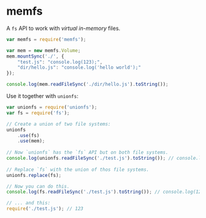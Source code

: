 # memfs

A `fs` API to work with *virtual in-memory* files.

```javascript
var memfs = require('memfs');

var mem = new memfs.Volume;
mem.mountSync('./', {
    "test.js": "console.log(123);",
    "dir/hello.js": "console.log('hello world');"
});

console.log(mem.readFileSync('./dir/hello.js').toString());
```

Use it together with `unionfs`:

```javascript
var unionfs = require('unionfs');
var fs = require('fs');

// Create a union of two file systems:
unionfs
    .use(fs)
    .use(mem);
    
// Now `unionfs` has the `fs` API but on both file systems.
console.log(unionfs.readFileSync('./test.js').toString()); // console.log(123);
    
// Replace `fs` with the union of thos file systems.
unionfs.replace(fs);

// Now you can do this.
console.log(fs.readFileSync('./test.js').toString()); // console.log(123);

// ... and this:
require('./test.js'); // 123

```
